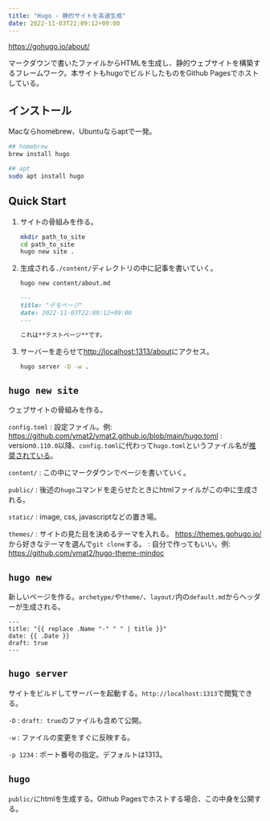 ```yaml
---
title: "Hugo - 静的サイトを高速生成"
date: 2022-11-03T22:09:12+09:00
---
```


https://gohugo.io/about/

マークダウンで書いたファイルからHTMLを生成し、静的ウェブサイトを構築するフレームワーク。本サイトもhugoでビルドしたものをGithub Pagesでホストしている。

## インストール
Macならhomebrew、Ubuntuならaptで一発。
```bash
## homebrew
brew install hugo

## apt
sudo apt install hugo
```

## Quick Start
1. サイトの骨組みを作る。
	```bash
	mkdir path_to_site
	cd path_to_site
	hugo new site .
	```

2. 生成される`./content/`ディレクトリの中に記事を書いていく。
	```bash
	hugo new content/about.md
	```

	```md
	---
	title: "デモページ"
	date: 2022-11-03T22:09:12+09:00
	---

	これは**テストページ**です。
	```

3. サーバーを走らせて[http://localhost:1313/about](http://localhost:1313/about)にアクセス。
	```bash
	hugo server -D -w .
	```

## `hugo new site`
ウェブサイトの骨組みを作る。

`config.toml`
:	設定ファイル。例: https://github.com/ymat2/ymat2.github.io/blob/main/hugo.toml
:	version`0.110.0`以降、`config.toml`に代わって`hugo.toml`というファイル名が[推奨されている](https://gohugo.io/getting-started/configuration/#hugotoml-vs-configtoml)。

`content/`
:	この中にマークダウンでページを書いていく。

`public/`
:	後述の`hugo`コマンドを走らせたときにhtmlファイルがこの中に生成される。

`static/`
:	image, css, javascriptなどの置き場。

`themes/`
:	サイトの見た目を決めるテーマを入れる。 https://themes.gohugo.io/ から好きなテーマを選んで`git clone`する。
:	自分で作ってもいい。例: https://github.com/ymat2/hugo-theme-mindoc


## `hugo new`
新しいページを作る。`archetype/`や`theme/`、`layout/`内の`default.md`からヘッダーが生成される。

```
---
title: "{{ replace .Name "-" " " | title }}"
date: {{ .Date }}
draft: true
---
```


## `hugo server`
サイトをビルドしてサーバーを起動する。`http://localhost:1313`で閲覧できる。

`-D`
:	`draft: true`のファイルも含めて公開。

`-w`
:	ファイルの変更をすぐに反映する。

`-p 1234`
:	ポート番号の指定。デフォルトは1313。


## `hugo`
`public/`にhtmlを生成する。Github Pagesでホストする場合、この中身を公開する。
